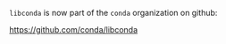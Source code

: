 `libconda` is now part of the `conda` organization on github:

<a href="https://github.com/conda/libconda">
         https://github.com/conda/libconda
</a>
